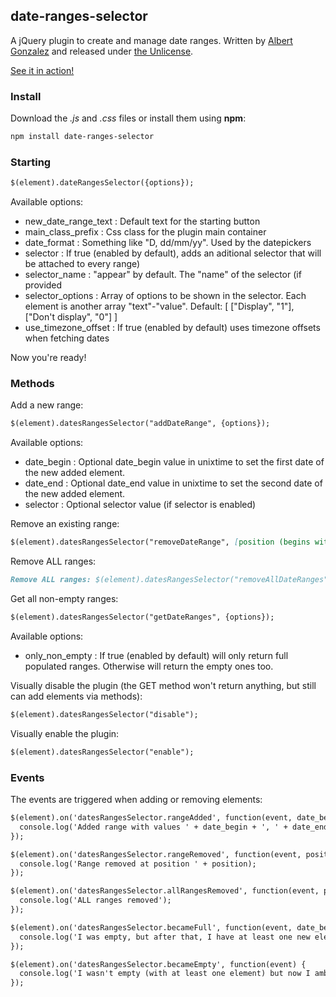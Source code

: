 ## date-ranges-selector

A jQuery plugin to create and manage date ranges.
Written by [Albert Gonzalez](http://albertgonzalez.coffee) and released under [the Unlicense](http://unlicense.org/).

[See it in action!](http://albertgonzalez.coffee/projects/date-ranges-selector/)

### Install

Download the *.js* and *.css* files or install them using **npm**:

```markdown
npm install date-ranges-selector
```

### Starting

```markdown
$(element).dateRangesSelector({options});
```

Available options:

* new_date_range_text : Default text for the starting button
* main_class_prefix : Css class for the plugin main container
* date_format : Something like "D, dd/mm/yy". Used by the datepickers
* selector : If true (enabled by default), adds an aditional selector that will be attached to every range)
* selector_name : "appear" by default. The "name" of the selector (if provided
* selector_options : Array of options to be shown in the selector. Each element is another array "text"-"value". Default: [ ["Display", "1"], ["Don't display", "0"] ]
* use_timezone_offset : If true (enabled by default) uses timezone offsets when fetching dates

Now you're ready!

### Methods

Add a new range:

```markdown
$(element).datesRangesSelector("addDateRange", {options});
```

Available options:

* date_begin : Optional date_begin value in unixtime to set the first date of the new added element.
* date_end : Optional date_end value in unixtime to set the second date of the new added element.
* selector : Optional selector value (if selector is enabled)

Remove an existing range: 

```markdown
$(element).datesRangesSelector("removeDateRange", [position (begins with 1)]);
```

Remove ALL ranges:

```markdown
Remove ALL ranges: $(element).datesRangesSelector("removeAllDateRanges");
```

Get all non-empty ranges:

```markdown
$(element).datesRangesSelector("getDateRanges", {options});
```

Available options:

* only_non_empty : If true (enabled by default) will only return full populated ranges. Otherwise will return the empty ones too.

Visually disable the plugin (the GET method won't return anything, but still can add elements via methods):

```markdown
$(element).datesRangesSelector("disable");
```

Visually enable the plugin:

```markdown
$(element).datesRangesSelector("enable");
```

### Events

The events are triggered when adding or removing elements:

```markdown
$(element).on('datesRangesSelector.rangeAdded', function(event, date_begin, date_end, selector) {
  console.log('Added range with values ' + date_begin + ', ' + date_end + ', ' + selector + '. Those values can be undefined if the range is added without default values');
});

$(element).on('datesRangesSelector.rangeRemoved', function(event, position) {
  console.log('Range removed at position ' + position);
});

$(element).on('datesRangesSelector.allRangesRemoved', function(event, position) {
  console.log('ALL ranges removed');
});

$(element).on('datesRangesSelector.becameFull', function(event, date_begin, date_end, selector) {
  console.log('I was empty, but after that, I have at least one new element');
});

$(element).on('datesRangesSelector.becameEmpty', function(event) {
  console.log('I wasn't empty (with at least one element) but now I amb after that last operation');
});

```